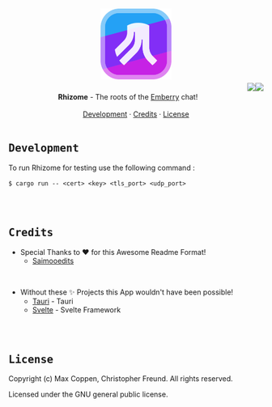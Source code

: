 <h1 align="center">
    <div align="center">
        <img width=140 src="https://github.com/emberry-org/rhizome/blob/main/.github/assets/logo.png"> 
    </div>
    <a href="https://github.com/emberry-org/rhizome/actions/workflows/tests.yml"><img src="https://github.com/emberry-org/rhizome/actions/workflows/tests.yml/badge.svg" height=20 align="right" /></a>
    <a href="https://github.com/emberry-org/rhizome/actions/workflows/audit.yml"><img src="https://github.com/emberry-org/rhizome/actions/workflows/audit.yml/badge.svg" height=20 align="right" /></a>
</h1>


<div align="center">
  <b>Rhizome</b> - The roots of the <a href="https://github.com/emberry-org/emberry">Emberry</a> chat!<br>
</div>

<br>

<div align="center">
    <a href="#development">Development</a>
    ·
    <a href="#credits">Credits</a>
    ·
    <a href="#license">License</a>
</div>
    
<br>

<h2 align="left">
  <samp>
    <b>Development</b>
  </samp>
</h2>

To run Rhizome for testing use the following command :

```
$ cargo run -- <cert> <key> <tls_port> <udp_port>
```

<br>

<br>

<h2 align="left">
  <samp>
    <b>Credits</b>
  </samp>
</h2>

* Special Thanks to :heart: for this Awesome Readme Format!
    * [Saimooedits](https://github.com/saimoomedits)

<br>

* Without these :sparkles: Projects this App wouldn't have been possible!
    * [Tauri](https://github.com/tauri-apps/tauri) - Tauri
    * [Svelte](https://github.com/sveltejs/svelte) - Svelte Framework

<br>

<br>

<h2 align="left">
  <samp>
    <b>License</b>
  </samp>
</h2>

Copyright (c) Max Coppen, Christopher Freund. All rights reserved.

Licensed under the GNU general public license.

<br>
